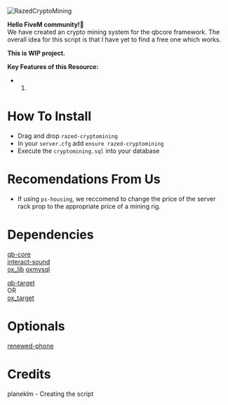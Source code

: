![RazedCryptoMining](https://github.com/planeklm/razed-cryptomining/assets/91488137/769d9cf1-8883-4156-94a1-a879e39c7974)

**Hello FiveM community!👋**\
We have created an crypto mining system for the qbcore framework. The overall idea for this script is that I have yet to find a free one which works.

**This is WIP project.**

**Key Features of this Resource:**
* 1. 

# How To Install
* Drag and drop `razed-cryptomining`
* In your `server.cfg` add `ensure razed-cryptomining`
* Execute the `cryptomining.sql` into your database

# Recomendations From Us
* If using `ps-housing`, we reccomend to change the price of the server rack prop to the appropriate price of a mining rig.

# Dependencies
[qb-core](https://github.com/qbcore-framework/qb-core)\
[interact-sound](https://github.com/qbcore-framework/interact-sound)\
[ox_lib](https://github.com/overextended/ox_lib)
[oxmysql](https://github.com/overextended/oxmysql)

[qb-target](https://github.com/qbcore-framework/qb-target)\
OR\
[ox_target](https://github.com/overextended/ox_target)

# Optionals
[renewed-phone](https://github.com/Renewed-Scripts/qb-phone)


# Credits
planeklm - Creating the script
